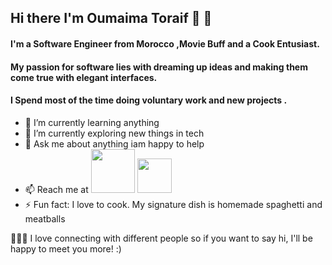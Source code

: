 ## Hi there I'm Oumaima Toraif :partying_face: :wave:

#### I'm a Software Engineer from Morocco ,Movie Buff and a Cook Entusiast.
#### My passion for software lies with dreaming up ideas and making them come true with elegant interfaces.
#### I Spend most of the time doing voluntary work and new projects .


- 🌱 I’m currently learning anything
- 🔭 I’m currently exploring new things in tech
- 💬 Ask me about anything iam happy to help
- 📫 Reach me at
 <a href="https://www.linkedin.com/in/oumaima-toraif/"><img src="https://img.shields.io/badge/LinkedIn-0077B5?style=for-the-badge&logo=linkedin&logoColor=white" width="70"/></a>
 <a href="toraif.oum@gmail.com"><img src="https://img.shields.io/badge/Gmail-D14836?style=for-the-badge&logo=gmail&logoColor=white" width="55"/></a>                                                                                                                          
- ⚡️ Fun fact: I love to cook. My signature dish is homemade spaghetti and meatballs

:people_holding_hands: I love connecting with different people so if you want to say hi, I'll be happy to meet you more! :)


